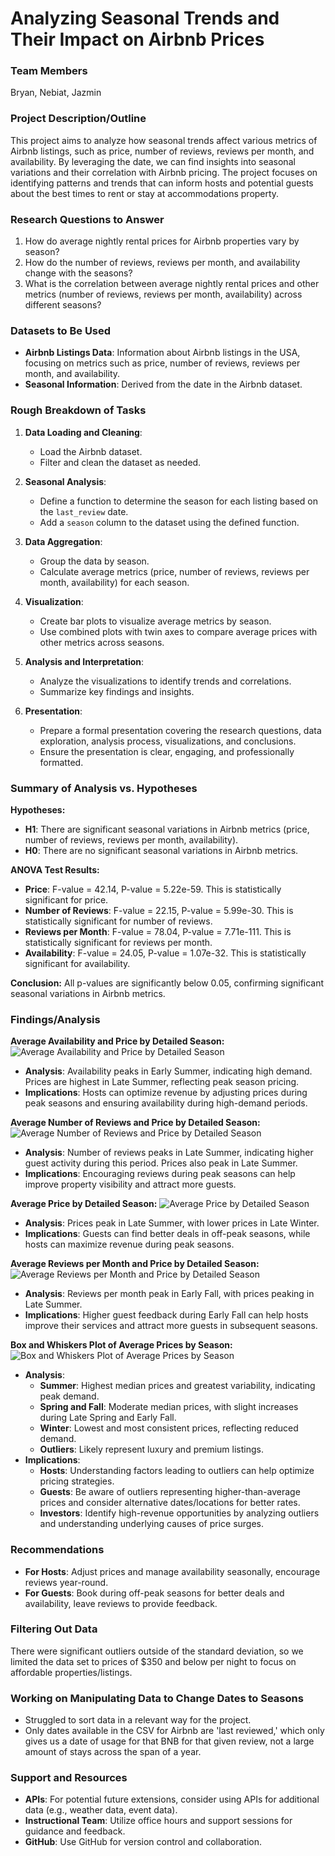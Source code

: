 # Analyzing Seasonal Trends and Their Impact on Airbnb Prices

### Team Members
Bryan, Nebiat, Jazmin

### Project Description/Outline
This project aims to analyze how seasonal trends affect various metrics of Airbnb listings, such as price, number of reviews, reviews per month, and availability. By leveraging the date, we can find insights into seasonal variations and their correlation with Airbnb pricing. The project focuses on identifying patterns and trends that can inform hosts and potential guests about the best times to rent or stay at accommodations property.

### Research Questions to Answer
1. How do average nightly rental prices for Airbnb properties vary by season?
2. How do the number of reviews, reviews per month, and availability change with the seasons?
3. What is the correlation between average nightly rental prices and other metrics (number of reviews, reviews per month, availability) across different seasons?

### Datasets to Be Used
- **Airbnb Listings Data**: Information about Airbnb listings in the USA, focusing on metrics such as price, number of reviews, reviews per month, and availability.
- **Seasonal Information**: Derived from the date in the Airbnb dataset.

### Rough Breakdown of Tasks
1. **Data Loading and Cleaning**:
   - Load the Airbnb dataset.
   - Filter and clean the dataset as needed.

2. **Seasonal Analysis**:
   - Define a function to determine the season for each listing based on the `last_review` date.
   - Add a `season` column to the dataset using the defined function.

3. **Data Aggregation**:
   - Group the data by season.
   - Calculate average metrics (price, number of reviews, reviews per month, availability) for each season.

4. **Visualization**:
   - Create bar plots to visualize average metrics by season.
   - Use combined plots with twin axes to compare average prices with other metrics across seasons.

5. **Analysis and Interpretation**:
   - Analyze the visualizations to identify trends and correlations.
   - Summarize key findings and insights.

6. **Presentation**:
   - Prepare a formal presentation covering the research questions, data exploration, analysis process, visualizations, and conclusions.
   - Ensure the presentation is clear, engaging, and professionally formatted.

### Summary of Analysis vs. Hypotheses

**Hypotheses:**
- **H1**: There are significant seasonal variations in Airbnb metrics (price, number of reviews, reviews per month, availability).
- **H0**: There are no significant seasonal variations in Airbnb metrics.

**ANOVA Test Results:**
- **Price**: F-value = 42.14, P-value = 5.22e-59. This is statistically significant for price.
- **Number of Reviews**: F-value = 22.15, P-value = 5.99e-30. This is statistically significant for number of reviews.
- **Reviews per Month**: F-value = 78.04, P-value = 7.71e-111. This is statistically significant for reviews per month.
- **Availability**: F-value = 24.05, P-value = 1.07e-32. This is statistically significant for availability.

**Conclusion:**
All p-values are significantly below 0.05, confirming significant seasonal variations in Airbnb metrics.

### Findings/Analysis
**Average Availability and Price by Detailed Season:**
![Average Availability and Price by Detailed Season](Images/Average%20Availability%20and%20Price%20by%20Detailed%20Season.png)
- **Analysis**: Availability peaks in Early Summer, indicating high demand. Prices are highest in Late Summer, reflecting peak season pricing.
- **Implications**: Hosts can optimize revenue by adjusting prices during peak seasons and ensuring availability during high-demand periods.

**Average Number of Reviews and Price by Detailed Season:**
![Average Number of Reviews and Price by Detailed Season](Images/Average%20Number%20of%20Reviews%20&%20Price%20by%20Detailed%20Season.png)
- **Analysis**: Number of reviews peaks in Late Summer, indicating higher guest activity during this period. Prices also peak in Late Summer.
- **Implications**: Encouraging reviews during peak seasons can help improve property visibility and attract more guests.

**Average Price by Detailed Season:**
![Average Price by Detailed Season](Images/Average%20Price%20by%20Detailed%20Season.png)
- **Analysis**: Prices peak in Late Summer, with lower prices in Late Winter.
- **Implications**: Guests can find better deals in off-peak seasons, while hosts can maximize revenue during peak seasons.

**Average Reviews per Month and Price by Detailed Season:**
![Average Reviews per Month and Price by Detailed Season](Images/Average%20Reviews%20per%20Month%20&%20Price%20by%20Detailed%20Season.png)
- **Analysis**: Reviews per month peak in Early Fall, with prices peaking in Late Summer.
- **Implications**: Higher guest feedback during Early Fall can help hosts improve their services and attract more guests in subsequent seasons.

**Box and Whiskers Plot of Average Prices by Season:**
![Box and Whiskers Plot of Average Prices by Season](Images/box%20plot%20of%20average%20prices%20by%20season.png)
- **Analysis**:
  - **Summer**: Highest median prices and greatest variability, indicating peak demand.
  - **Spring and Fall**: Moderate median prices, with slight increases during Late Spring and Early Fall.
  - **Winter**: Lowest and most consistent prices, reflecting reduced demand.
  - **Outliers**: Likely represent luxury and premium listings.
- **Implications**:
  - **Hosts**: Understanding factors leading to outliers can help optimize pricing strategies.
  - **Guests**: Be aware of outliers representing higher-than-average prices and consider alternative dates/locations for better rates.
  - **Investors**: Identify high-revenue opportunities by analyzing outliers and understanding underlying causes of price surges.

### Recommendations
- **For Hosts**: Adjust prices and manage availability seasonally, encourage reviews year-round.
- **For Guests**: Book during off-peak seasons for better deals and availability, leave reviews to provide feedback.

### Filtering Out Data
There were significant outliers outside of the standard deviation, so we limited the data set to prices of $350 and below per night to focus on affordable properties/listings.

### Working on Manipulating Data to Change Dates to Seasons
- Struggled to sort data in a relevant way for the project.
- Only dates available in the CSV for Airbnb are 'last reviewed,' which only gives us a date of usage for that BNB for that given review, not a large amount of stays across the span of a year.

### Support and Resources
- **APIs**: For potential future extensions, consider using APIs for additional data (e.g., weather data, event data).
- **Instructional Team**: Utilize office hours and support sessions for guidance and feedback.
- **GitHub**: Use GitHub for version control and collaboration.

